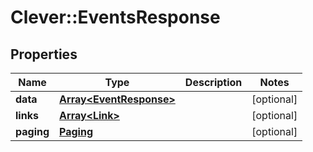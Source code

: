 # Clever::EventsResponse

## Properties
Name | Type | Description | Notes
------------ | ------------- | ------------- | -------------
**data** | [**Array&lt;EventResponse&gt;**](EventResponse.md) |  | [optional] 
**links** | [**Array&lt;Link&gt;**](Link.md) |  | [optional] 
**paging** | [**Paging**](Paging.md) |  | [optional] 


